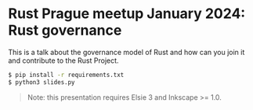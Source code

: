 # Rust Prague meetup January 2024: Rust governance
This is a talk about the governance model of Rust and how can you join it
and contribute to the Rust Project.

```bash
$ pip install -r requirements.txt
$ python3 slides.py
```

> Note: this presentation requires Elsie 3 and Inkscape >= 1.0.
